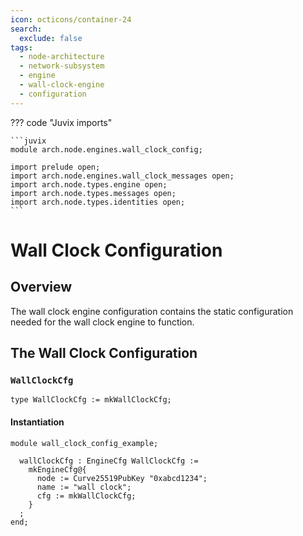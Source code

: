 ```yaml
---
icon: octicons/container-24
search:
  exclude: false
tags:
  - node-architecture
  - network-subsystem
  - engine
  - wall-clock-engine
  - configuration
---
```


??? code "Juvix imports"

    ```juvix
    module arch.node.engines.wall_clock_config;

    import prelude open;
    import arch.node.engines.wall_clock_messages open;
    import arch.node.types.engine open;
    import arch.node.types.messages open;
    import arch.node.types.identities open;
    ```

# Wall Clock Configuration

## Overview

The wall clock engine configuration contains the static configuration needed for
the wall clock engine to function.

## The Wall Clock Configuration

### `WallClockCfg`

<!-- --8<-- [start:WallClockCfg] -->
```juvix
type WallClockCfg := mkWallClockCfg;
```
<!-- --8<-- [end:WallClockCfg] -->

#### Instantiation

<!-- --8<-- [start:wallClockCfg] -->
```juvix extract-module-statements
module wall_clock_config_example;

  wallClockCfg : EngineCfg WallClockCfg :=
    mkEngineCfg@{
      node := Curve25519PubKey "0xabcd1234";
      name := "wall clock";
      cfg := mkWallClockCfg;
    }
  ;
end;
```
<!-- --8<-- [end:wallClockCfg] -->
